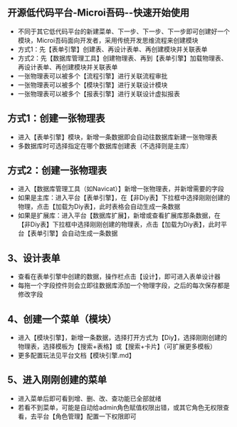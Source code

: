 ## 开源低代码平台-Microi吾码--快速开始使用
* 不同于其它低代码平台的新建菜单、下一步、下一步、下一步即可创建好一个模块，Microi吾码面向开发者，采用传统开发思维流程来创建模块
* 方式1：先【表单引擎】创建表、再设计表单、再创建模块并关联表单
* 方式2：先【数据库管理工具】创建物理表、再到【表单引擎】加载物理表、再设计表单、再创建模块并关联表单
* 一张物理表可以被多个【流程引擎】进行关联流程审批
* 一张物理表可以被多个【模块引擎】进行关联设计模块
* 一张物理表可以被多个【报表引擎】进行关联设计虚拟报表

## 方式1：创建一张物理表
* 进入【表单引擎】模块，新增一条数据即会自动往数据库新建一张物理表
* 多数据库时可选择指定在哪个数据库创建表（不选择则是主库）

## 方式2：创建一张物理表
* 进入【数据库管理工具（如Navicat）】新增一张物理表，并新增需要的字段
* 如果是主库：进入平台【表单引擎】，在【非Diy表】下拉框中选择刚刚创建的物理，点击【加载为Diy表】，此时表格会自动生成一条数据
* 如果是扩展库：进入平台【数据库扩展】，新增或查看扩展库那条数据，在【非Diy表】下拉框中选择刚刚创建的物理表，点击【加载为Diy表】，此时平台【表单引擎】会自动生成一条数据

## 3、设计表单
* 查看在表单引擎中创建的数据，操作栏点击【设计】，即可进入表单设计器
* 每拖一个字段控件则会立即往数据库添加一个物理字段，之后的每次保存都是修改字段

## 4、创建一个菜单（模块）
* 进入【模块引擎】，新增一条数据，选择打开方式为【Diy】，选择刚刚创建的物理表，选择模板为【搜索+表格】或【搜索+卡片】（可扩展更多模板）
* 更多配置玩法见平台文档【模块引擎.md】

## 5、进入刚刚创建的菜单
* 进入菜单后即可看到增、删、改、查功能已全部就绪
* 若看不到菜单，可能是自动给admin角色赋值权限出错，或其它角色无权限查看，去平台【角色管理】配置一下权限即可